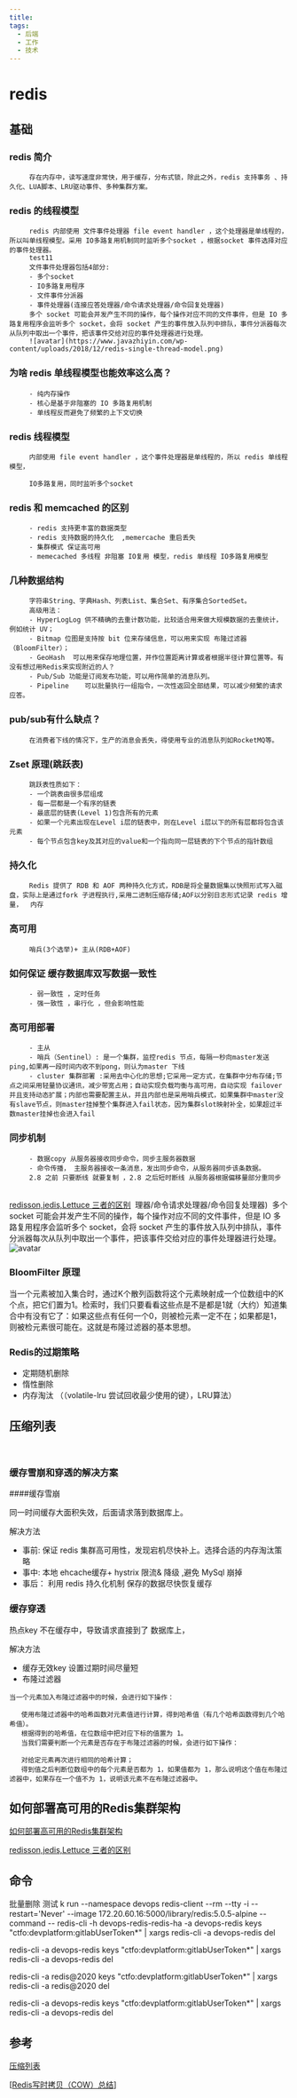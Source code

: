 ```yaml
---
title: 
tags:
  - 后端
  - 工作
  - 技术
---
```

# redis

## 基础
### redis 简介
         存在内存中，读写速度非常快，用于缓存，分布式锁，除此之外，redis 支持事务 、持久化、LUA脚本、LRU驱动事件、多种集群方案。

### redis 的线程模型
         redis 内部使用 文件事件处理器 file event handler ，这个处理器是单线程的，所以叫单线程模型。采用 IO多路复用机制同时监听多个socket ，根据socket 事件选择对应的事件处理器。
         test11
         文件事件处理器包括4部分:
         - 多个socket
         - IO多路复用程序
         - 文件事件分派器
         - 事件处理器(连接应答处理器/命令请求处理器/命令回复处理器)
         多个 socket 可能会并发产生不同的操作，每个操作对应不同的文件事件，但是 IO 多路复用程序会监听多个 socket，会将 socket 产生的事件放入队列中排队，事件分派器每次从队列中取出一个事件，把该事件交给对应的事件处理器进行处理。
         ![avatar](https://www.javazhiyin.com/wp-content/uploads/2018/12/redis-single-thread-model.png)
### 为啥 redis 单线程模型也能效率这么高？
         - 纯内存操作
         - 核心是基于非阻塞的 IO 多路复用机制
         - 单线程反而避免了频繁的上下文切换
### redis 线程模型
         内部使用 file event handler ，这个事件处理器是单线程的，所以 redis 单线程 模型，
         
         IO多路复用，同时监听多个socket
### redis 和 memcached 的区别
         - redis 支持更丰富的数据类型
         - redis 支持数据的持久化  ,memercache 重启丢失
         - 集群模式 保证高可用
         - memecached 多线程 非阻塞 IO复用 模型，redis 单线程 IO多路复用模型
### 几种数据结构
         字符串String、字典Hash、列表List、集合Set、有序集合SortedSet。
         高级用法：
         - HyperLogLog 供不精确的去重计数功能，比较适合用来做大规模数据的去重统计，例如统计 UV；             
         - Bitmap 位图是支持按 bit 位来存储信息，可以用来实现 布隆过滤器（BloomFilter）；
         - GeoHash  可以用来保存地理位置，并作位置距离计算或者根据半径计算位置等。有没有想过用Redis来实现附近的人？
         - Pub/Sub 功能是订阅发布功能，可以用作简单的消息队列。
         - Pipeline    可以批量执行一组指令，一次性返回全部结果，可以减少频繁的请求应答。     
### pub/sub有什么缺点？
         在消费者下线的情况下，生产的消息会丢失，得使用专业的消息队列如RocketMQ等。


### Zset 原理(跳跃表)
         跳跃表性质如下：
         - 一个跳表由很多层组成
         - 每一层都是一个有序的链表
         - 最底层的链表(Level 1)包含所有的元素
         - 如果一个元素出现在Level i层的链表中，则在Level i层以下的所有层都将包含该元素
         - 每个节点包含key及其对应的value和一个指向同一层链表的下个节点的指针数组
### 持久化   
         Redis 提供了 RDB 和 AOF 两种持久化方式，RDB是将全量数据集以快照形式写入磁盘，实际上是通过fork 子进程执行,采用二进制压缩存储;AOF以分别日志形式记录 redis 增量，  内存   
### 高可用
         哨兵(3个选举)+ 主从(RDB+AOF)

### 如何保证 缓存数据库双写数据一致性

         - 弱一致性 ，定时任务
         - 强一致性 ，串行化 ，但会影响性能

### 高可用部署
         - 主从
         - 哨兵（Sentinel）: 是一个集群，监控redis 节点，每隔一秒向master发送ping,如果再一段时间内收不到pong，则认为master 下线
         - cluster 集群部署 :采用去中心化的思想;它采用一定方式，在集群中分布存储;节点之间采用轻量协议通讯，减少带宽占用；自动实现负载均衡与高可用，自动实现 failover并且支持动态扩展；内部也需要配置主从，并且内部也是采用哨兵模式，如果集群中master没有slave节点，则master挂掉整个集群进入fail状态，因为集群slot映射补全，如果超过半数master挂掉也会进入fail

### 同步机制
         - 数据copy 从服务器接收同步命令，同步主服务器数据
         - 命令传播， 主服务器接收一条消息，发出同步命令，从服务器同步该条数据。
         2.8 之前 只要断线 就要复制 ，2.8 之后短时断线 从服务器根据偏移量部分重同步


​    
​         [redisson,jedis,Lettuce 三者的区别](https://www.cnblogs.com/liyan492/p/9858548.html)
​     理器/命令请求处理器/命令回复处理器)
​     多个 socket 可能会并发产生不同的操作，每个操作对应不同的文件事件，但是 IO 多路复用程序会监听多个 socket，会将 socket 产生的事件放入队列中排队，事件分派器每次从队列中取出一个事件，把该事件交给对应的事件处理器进行处理。
​     ![avatar](https://www.javazhiyin.com/wp-content/uploads/2018/12/redis-single-thread-model.png)
### BloomFilter 原理 
当一个元素被加入集合时，通过K个散列函数将这个元素映射成一个位数组中的K个点，把它们置为1。检索时，我们只要看看这些点是不是都是1就（大约）知道集合中有没有它了：如果这些点有任何一个0，则被检元素一定不在；如果都是1，则被检元素很可能在。这就是布隆过滤器的基本思想。


### Redis的过期策略
- 定期随机删除
- 惰性删除
- 内存淘汰 （（volatile-lru 尝试回收最少使用的键），LRU算法）

## 压缩列表



​    

### 缓存雪崩和穿透的解决方案

####缓存雪崩

同一时间缓存大面积失效，后面请求落到数据库上。

解决方法
- 事前: 保证 redis 集群高可用性，发现宕机尽快补上。选择合适的内存淘汰策略
- 事中: 本地 ehcache缓存+ hystrix 限流& 降级 ,避免 MySql 崩掉
- 事后： 利用 redis 持久化机制 保存的数据尽快恢复缓存 

### 缓存穿透
热点key 不在缓存中，导致请求直接到了 数据库上，


解决方法
- 缓存无效key 设置过期时间尽量短
- 布隆过滤器

```
当一个元素加入布隆过滤器中的时候，会进行如下操作：
   
   使用布隆过滤器中的哈希函数对元素值进行计算，得到哈希值（有几个哈希函数得到几个哈希值）。
   根据得到的哈希值，在位数组中把对应下标的值置为 1。
   当我们需要判断一个元素是否存在于布隆过滤器的时候，会进行如下操作：
   
   对给定元素再次进行相同的哈希计算；
   得到值之后判断位数组中的每个元素是否都为 1，如果值都为 1，那么说明这个值在布隆过滤器中，如果存在一个值不为 1，说明该元素不在布隆过滤器中。
```
## 如何部署高可用的Redis集群架构
[如何部署高可用的Redis集群架构](https://blog.csdn.net/huangshulang1234/article/details/78765308)



[redisson,jedis,Lettuce 三者的区别](https://www.cnblogs.com/liyan492/p/9858548.html)


## 命令
批量删除 测试
k run --namespace devops redis-client --rm --tty -i --restart='Never' --image 172.20.60.16:5000/library/redis:5.0.5-alpine --command -- redis-cli -h devops-redis-redis-ha   -a devops-redis  keys "ctfo:devplatform:gitlabUserToken*" | xargs redis-cli -a devops-redis del


redis-cli    -a devops-redis  keys "ctfo:devplatform:gitlabUserToken*" | xargs redis-cli -a devops-redis del

redis-cli  -a redis@2020  keys "ctfo:devplatform:gitlabUserToken*" | xargs redis-cli -a redis@2020 del

redis-cli  -a devops-redis  keys "ctfo:devplatform:gitlabUserToken*" | xargs redis-cli -a devops-redis del

## 参考

[压缩列表](https://www.cnblogs.com/hunternet/p/11306690.html)

[[Redis写时拷贝（COW）总结](https://www.cnblogs.com/jelly12345/p/15223184.html)]
